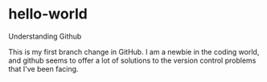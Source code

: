 # hello-world
Understanding Github

This is my first branch change in GitHub. I am a newbie in the coding world, and github seems to offer a lot of solutions to the version control problems that I've been facing.
